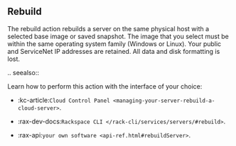 Rebuild
-------
The rebuild action rebuilds a server on the same physical host with
a selected base image or saved snapshot. The image that you select must be
within the same operating system family (Windows or Linux).
Your public and ServiceNet IP addresses are retained.
All data and disk formatting is lost.

.. seealso::

   Learn how to perform this action with the interface of your choice:

   * :kc-article:`Cloud Control Panel
     <managing-your-server-rebuild-a-cloud-server>`.

   * :rax-dev-docs:`Rackspace CLI
     </rack-cli/services/servers/#rebuild>`.

  * :rax-api:`your own software
    <api-ref.html#rebuildServer>`. 
